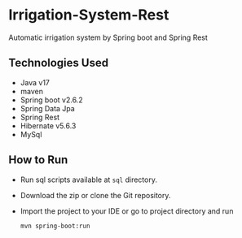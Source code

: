 # Irrigation-System-Rest
Automatic irrigation system by Spring boot and Spring Rest

## Technologies Used
-   Java v17
-   maven
-   Spring boot v2.6.2
-   Spring Data Jpa 
-   Spring Rest
-   Hibernate v5.6.3
-   MySql

## How to Run
- Run sql scripts available at `sql` directory.
- Download the zip or clone the Git repository.
- Import the project to your IDE or go to project directory and run

	`mvn spring-boot:run`
